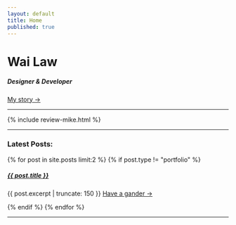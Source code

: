 ```yaml
---
layout: default
title: Home
published: true
---
```


# Wai Law
##### Designer &amp; Developer
[My story &rarr;](/about/)

<hr />

{% include review-mike.html %}

<hr />

### Latest Posts:

{% for post in site.posts limit:2 %}
{% if post.type != "portfolio" %}

<h5><a href="{{ site.baseurl }}{{ post.url }}">{{ post.title }}</a></h5>
{{ post.excerpt | truncate: 150 }}
<a href="{{ site.baseurl }}{{ post.url }}" class="read-more">Have a gander &rarr;</a>

{% endif %}
{% endfor %}

<hr />
